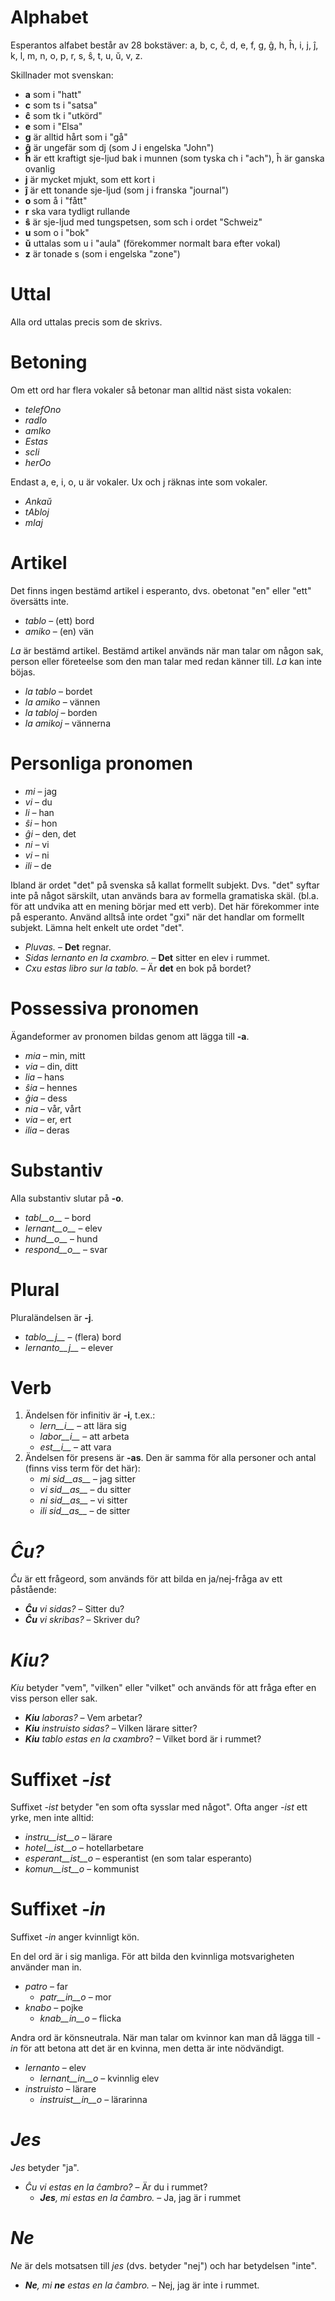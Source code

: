 # Alphabet

Esperantos alfabet består av 28 bokstäver: a, b, c, ĉ, d, e, f, g, ĝ, h, ĥ, i, j, ĵ, k, l, m, n, o, p, r, s, ŝ, t, u, ŭ, v, z.

Skillnader mot svenskan:

- __a__ som i "hatt"
- __c__ som ts i "satsa"
- __ĉ__ som tk i "utkörd"
- __e__ som i "Elsa"
- __g__ är alltid hårt som i "gå"
- __ĝ__ är ungefär som dj (som J i engelska "John")
- __ĥ__ är ett kraftigt sje-ljud bak i munnen (som tyska ch i "ach"), ĥ är ganska ovanlig
- __j__ är mycket mjukt, som ett kort i
- __ĵ__ är ett tonande sje-ljud (som j i franska "journal")
- __o__ som å i "fått"
- __r__ ska vara tydligt rullande
- __ŝ__ är sje-ljud med tungspetsen, som sch i ordet "Schweiz"
- __u__ som o i "bok"
- __ŭ__ uttalas som u i "aula" (förekommer normalt bara efter vokal)
- __z__ är tonade s (som i engelska "zone")


# Uttal

Alla ord uttalas precis som de skrivs.

# Betoning

Om ett ord har flera vokaler så betonar man alltid näst sista vokalen:

- *telefOno*
- *radIo* 
- *amIko* 
- *Estas*
- *scIi*
- *herOo*

Endast a, e, i, o, u är vokaler. Ux och j räknas inte som vokaler.

- *Ankaŭ*
- *tAbloj*
- *mIaj*

# Artikel

Det finns ingen bestämd artikel i esperanto, dvs. obetonat "en" eller "ett" översätts inte.

- *tablo* – (ett) bord
- *amiko* – (en) vän

*La* är bestämd artikel. Bestämd artikel används när man talar om någon sak, person eller företeelse som den man talar med redan känner till. *La* kan inte böjas. 

- *la tablo* – bordet
- *la amiko* – vännen
- *la tabloj* – borden
- *la amikoj* – vännerna

# Personliga pronomen

- *mi* – jag
- *vi* – du
- *li* – han
- *ŝi* – hon
- *ĝi* – den, det
- *ni* – vi
- *vi* – ni
- *ili* – de

Ibland är ordet "det" på svenska så kallat formellt subjekt. Dvs. "det" syftar inte på något särskilt, utan används bara av formella gramatiska skäl. (bl.a. för att undvika att en mening börjar med ett verb). Det här förekommer inte på esperanto. Använd alltså inte ordet "gxi" när det handlar om formellt subjekt. Lämna helt enkelt ute ordet "det".

- *Pluvas.* – __Det__ regnar.
- *Sidas lernanto en la cxambro.* – __Det__ sitter en elev i rummet.
- *Cxu estas libro sur la tablo.* – Är __det__ en bok på bordet?

# Possessiva pronomen

Ägandeformer av pronomen bildas genom att lägga till __-a__.

- *mia* – min, mitt
- *via* – din, ditt
- *lia* – hans
- *ŝia* – hennes
- *ĝia* – dess
- *nia* – vår, vårt
- *via* – er, ert
- *ilia* – deras

# Substantiv

Alla substantiv slutar på __-o__. 

- *tabl__o__* – bord
- *lernant__o__* – elev
- *hund__o__* – hund
- *respond__o__* – svar

# Plural

Pluraländelsen är __-j__. 

- *tablo__j__* – (flera) bord
- *lernanto__j__* – elever

# Verb

1. Ändelsen för infinitiv är __-i__, t.ex.:
   - *lern__i__* – att lära sig
   - *labor__i__* – att arbeta
   - *est__i__* – att vara
2. Ändelsen för presens är __-as__. Den är samma för alla personer och antal (finns viss term för det här):
   - *mi sid__as__* – jag sitter
   - *vi sid__as__* – du sitter
   - *ni sid__as__* – vi sitter
   - *ili sid__as__* – de sitter

# *Ĉu?*

*Ĉu* är ett frågeord, som används för att bilda en ja/nej-fråga av ett påstående:

- *__Ĉu__ vi sidas?* – Sitter du?
- *__Ĉu__ vi skribas?* – Skriver du?

# *Kiu?*

*Kiu* betyder "vem", "vilken" eller "vilket" och används för att fråga efter en viss person eller sak.

- *__Kiu__ laboras?* – Vem arbetar?
- *__Kiu__ instruisto sidas?* – Vilken lärare sitter?
- *__Kiu__ tablo estas en la cxambro*? – Vilket bord är i rummet?


# Suffixet *-ist*

Suffixet *-ist* betyder "en som ofta sysslar med något". Ofta anger *-ist* ett yrke, men inte alltid:

- *instru__ist__o* – lärare
- *hotel__ist__o* – hotellarbetare
- *esperant__ist__o* – esperantist (en som talar esperanto)
- *komun__ist__o* – kommunist


# Suffixet *-in*

Suffixet *-in* anger kvinnligt kön. 

En del ord är i sig manliga. För att bilda den kvinnliga motsvarigheten använder man in. 

- *patro* – far
    - *patr__in__o* – mor
- *knabo* – pojke
    - *knab__in__o* – flicka

Andra ord är könsneutrala. När man talar om kvinnor kan man då lägga till *-in* för att betona att det är en kvinna, men detta är inte nödvändigt.

- *lernanto* – elev
    - *lernant__in__o* – kvinnlig elev 
- *instruisto* – lärare
    - *instruist__in__o* – lärarinna

# *Jes*

*Jes* betyder "ja".

- *Ĉu vi estas en la ĉambro?* – Är du i rummet?
  - *__Jes__, mi estas en la ĉambro.* – Ja, jag är i rummet

# *Ne*

*Ne* är dels motsatsen till *jes* (dvs. betyder "nej") och har betydelsen "inte".

- *__Ne__, mi __ne__ estas en la ĉambro.* – Nej, jag är inte i rummet.
